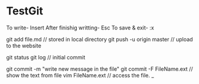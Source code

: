 TestGit
=======

To write- Insert
After finishig writting- Esc 
To save & exit- :x

git add file.md  // stored in local directory
git push -u origin master  // upload to the website

git status
git log  // initial commit

git commit -m "write new message in the file"
git commit -F FileName.ext  // show the text from file
vim FileName.ext  // access the file.
_
